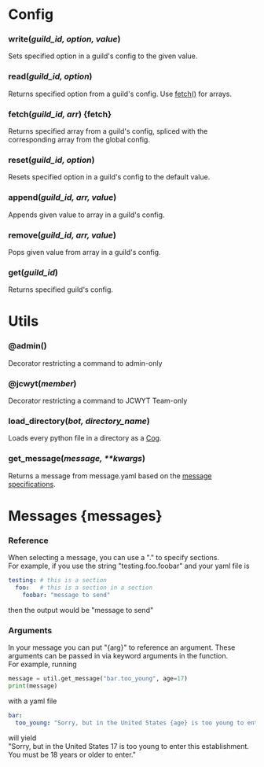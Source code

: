 # Config

### **write**(*guild_id, option, value*)

Sets specified option in a guild's config to the given value.

### **read**(*guild_id, option*)  

Returns specified option from a guild's config. Use [fetch()](#fetch) for arrays.

### **fetch**(*guild_id, arr*) {fetch}

Returns specified array from a guild's config, spliced with the corresponding array from the global config.

### **reset**(*guild_id, option*)

Resets specified option in a guild's config to the default value.

### **append**(*guild_id, arr, value*)

Appends given value to array in a guild's config.

### **remove**(*guild_id, arr, value*)

Pops given value from array in a guild's config.

### **get**(*guild_id*)

Returns specified guild's config.

# Utils

### @**admin**()

Decorator restricting a command to admin-only

### @**jcwyt**(*member*)

Decorator restricting a command to JCWYT Team-only

### **load_directory**(*bot, directory_name*)

Loads every python file in a directory as a [Cog](https://nextcord.readthedocs.io/en/latest/ext/commands/cogs.html).

### **get_message**(*message, \*\*kwargs*)

Returns a message from message.yaml based on the [message specifications](#messages).

# Messages {messages}

### Reference

When selecting a message, you can use a "." to specify sections.  
For example, if you use the string "testing.foo.foobar" and your yaml file is 
```yaml
testing: # this is a section
  foo:   # this is a section in a section
    foobar: "message to send"
```
then the output would be "message to send"

### Arguments

In your message you can put "{arg}" to reference an argument. These arguments can be passed in via keyword arguments in the function.  
For example, running
```python
message = util.get_message("bar.too_young", age=17)
print(message)
```
with a yaml file
```yaml
bar:
  too_young: "Sorry, but in the United States {age} is too young to enter this establishment. You must be 18 years or older to enter."
```
will yield  
"Sorry, but in the United States 17 is too young to enter this establishment. You must be 18 years or older to enter."
